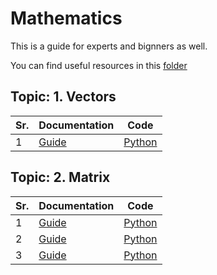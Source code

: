 # Mathematics

This is a guide  for experts and bignners as well. 

You  can find useful resources in this [folder](https://github.com/MahaZainab/mathematics-for-artificial-intelligence/tree/main/Resources)

## Topic:  1. Vectors
| Sr.    | Documentation   |   Code
|------------|------------|------------|
| 1| [Guide](https://github.com/MahaZainab/mathematics-for-artificial-intelligence/tree/main/Vectors)| [Python](https://github.com/MahaZainab/mathematics-for-artificial-intelligence/blob/main/Vectors/Vector_Tutorial.ipynb)|

## Topic:  2. Matrix
| Sr.    | Documentation   |   Code
|------------|------------|------------|
| 1| [Guide](https://github.com/MahaZainab/mathematics-for-artificial-intelligence/tree/main/Matrix)| [Python](https://github.com/MahaZainab/mathematics-for-artificial-intelligence/blob/main/Matrix/Matrix_operation.ipynb)|
| 2| [Guide](https://github.com/MahaZainab/mathematics-for-artificial-intelligence/tree/main/Matrix)| [Python](https://github.com/MahaZainab/mathematics-for-artificial-intelligence/blob/main/Matrix/matrix.ipynb)|
| 3| [Guide](https://github.com/MahaZainab/mathematics-for-artificial-intelligence/tree/main/Matrix)| [Python](https://github.com/MahaZainab/mathematics-for-artificial-intelligence/blob/main/Matrix/Eigen_Values%2C_Eigen_vectors.ipynb)|

